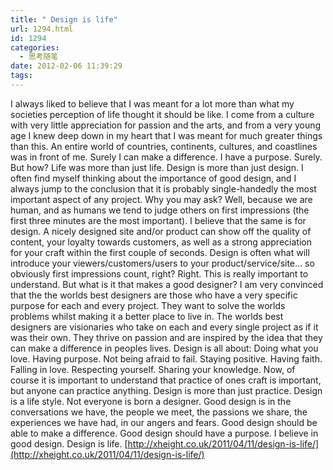 ```yaml
---
title: " Design is life"
url: 1294.html
id: 1294
categories:
  - 思考随笔
date: 2012-02-06 11:39:29
tags:
---
```


I always liked to believe that I was meant for a lot more than what my societies perception of life thought it should be like. I come from a culture with very little appreciation for passion and the arts, and from a very young age I knew deep down in my heart that I was meant for much greater things than this. An entire world of countries, continents, cultures, and coastlines was in front of me. Surely I can make a difference. I have a purpose. Surely. But how? Life was more than just life. Design is more than just design. I often find myself thinking about the importance of good design, and I always jump to the conclusion that it is probably single-handedly the most important aspect of any project. Why you may ask? Well, because we are human, and as humans we tend to judge others on first impressions (the first three minutes are the most important). I believe that the same is for design. A nicely designed site and/or product can show off the quality of content, your loyalty towards customers, as well as a strong appreciation for your craft within the first couple of seconds. Design is often what will introduce your viewers/customers/users to your product/service/site… so obviously first impressions count, right? Right. This is really important to understand. But what is it that makes a good designer? I am very convinced that the the worlds best designers are those who have a very specific purpose for each and every project. They want to solve the worlds problems whilst making it a better place to live in. The worlds best designers are visionaries who take on each and every single project as if it was their own. They thrive on passion and are inspired by the idea that they can make a difference in peoples lives. Design is all about: Doing what you love. Having purpose. Not being afraid to fail. Staying positive. Having faith. Falling in love. Respecting yourself. Sharing your knowledge. Now, of course it is important to understand that practice of ones craft is important, but anyone can practice anything. Design is more than just practice. Design is a life style. Not everyone is born a designer. Good design is in the conversations we have, the people we meet, the passions we share, the experiences we have had, in our angers and fears. Good design should be able to make a difference. Good design should have a purpose. I believe in good design. Design is life. [http://xheight.co.uk/2011/04/11/design-is-life/](http://xheight.co.uk/2011/04/11/design-is-life/)